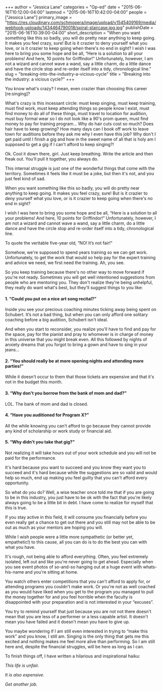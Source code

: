 +++
author = "Jessica Lane"
categories = "Op-ed"
date = "2015-06-16T10:12:00-04:00"
lastmod = "2015-06-16T10:42:00-04:00"
people = ["Jessica Lane"]
primary_image = "https://res.cloudinary.com/schmopera/image/upload/v1545409169/media/webhook-uploads/1434464790018/spiral-staircase.jpg.jpg"
publishDate = "2015-06-16T10:39:00-04:00"
short_description = "When you want something like this so badly, you will do pretty near anything to keep going. It makes you feel crazy, sure! But is it crazier to deny yourself what you love, or is it crazier to keep going when there&#039;s no end in sight? I wish I was here to bring you some hope and be all, “Here is a solution to all your problems! And here, 10 points for Griffindor!” Unfortunately, however, I am not a wizard and cannot wave a wand, say a little charm, do a little dance and have the circle stop and re-order itself into a tidy, chronological line."
slug = "breaking-into-the-industry-a-vicious-cycle"
title = "Breaking into the industry: a vicious cycle?"
+++

You know what's crazy? I mean, even crazier than choosing this career [re:singing]?

What's crazy is this incessant circle: must keep singing, must keep training, must find work, must keep attending things so people know I exist, must find money to do all of these things, must travel to location for audition, must buy formal wear so I do not look like a 90's prom queen, must find money to pay for training program... Why do hair cuts cost so much? Does hair have to keep growing? How many days can I book off work to leave town for auditions before they ask me why I even have this job? Why don't I get paid until I finish a gig and how in the sweet name of all that is holy am I supposed to get a gig if I can't afford to keep singing?!

Ok. Cool it down there, girl. Just keep breathing. Write the article and then freak out. You'll pull it together, you always do.

This internal struggle is just one of the wonderful things that come with the territory. Sometimes it feels like it must be a joke, but then it's not, and you just feel kind of sad.

When you want something like this so badly, you will do pretty near anything to keep going. It makes you feel crazy, sure! But is it crazier to deny yourself what you love, or is it crazier to keep going when there's no end in sight?

I wish I was here to bring you some hope and be all, “Here is a solution to all your problems! And here, 10 points for Griffindor!” Unfortunately, however, I am not a wizard and cannot wave a wand, say a little charm, do a little dance and have the circle stop and re-order itself into a tidy, chronological line.

To quote the veritable five-year old, “NO! It’s not fair!” 

Somehow, we're supposed to spend years training so we can get work. Unfortunately, to get the work that would so help pay for the expert training and advice we need, we first need the training. Ah, you see.

So you keep training because there's no other way to move forward if you're not ready. Sometimes you will get well intentioned suggestions from people who are mentoring you. They don't realize they're being unhelpful, they really do want what's best, but they'll suggest things to you like:

#### 1. “Could you put on a nice art song recital?”

Inside you see your precious coaching minutes ticking away being spent on Schubert. It’s not a bad thing, but when you can only afford one solitary coaching before a big audition, Schubert isn't ideal. 

And when you start to reconsider, you realize you'll have to find and pay for the space, pay for the pianist and pray to whomever is in charge of money in this universe that you might break even. All this followed by nights of anxiety dreams that you forgot to bring a gown and have to sing in your jeans...

#### 2. “You should really be at more opening nights and attending more parties!” 

While it doesn't occur to them that those tickets are expensive and that it's not in the budget this month.

#### 3. “Why don't you borrow from the bank of mom and dad?”

LOL. The bank of mom and dad is closed.

#### 4.  “Have you auditioned for Program X?” 

All the while knowing you can't afford to go because they cannot provide any kind of scholarship or work study or financial aid.

#### 5. “Why didn't you take that gig?” 

Not realizing it will take hours out of your work schedule and you will not be paid for the performance.

It's hard because you want to succeed and you know they want you to succeed and it's hard because while the suggestions are so valid and would help so much, end up making you feel guilty that you can't afford every opportunity.

So what do you do? Well, a wise teacher once told me that if you are going to be in this industry, you just have to be ok with the fact that you're likely always going to be a little bit in debt. I have come to realize for myself that this is true. 

If you stay active in this field, it will consume you financially before you even really get a chance to get out there and you still may not be able to be out as much as your mentors are hoping you will.

While I wish people were a little more sympathetic (or better yet, empathetic!) to this cause, all you can do is to do the best you can with what you have.

It's rough, not being able to afford everything. Often, you feel extremely isolated, left out and like you're never going to get ahead. Especially when you see event photos of so-and-so hanging out at a huge event with whats-his-name and you're sitting at home. 

You watch others enter competitions that you can't afford to apply for, or attending programs you couldn't make work. Or you're not as well coached as you would have liked when you get to the program you managed to pull the money together for and you feel horrible when the faculty is disappointed with your preparation and is not interested in your “excuses”. 

You try to remind yourself that just because you are not not there doesn't mean that you are less of a performer or a less capable artist. It doesn't mean you have failed and it doesn't mean you have to give up.

You maybe wondering if I am still even interested in trying to “make this work” and you know, I still am. Singing is the only thing that gets me this excited and nothing makes me feel more alive than performing. So I am still here and, despite the financial struggles, will be here as long as I can.

To finish things off, I have written a hilarious and inspirational haiku:

*This life is unfair.*

*It is also expensive.*

*Get another job.*
